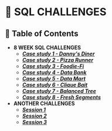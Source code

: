 # :orange: SQL CHALLENGES



## :apple: Table of Contents
- **8 WEEK SQL CHALLENGES**
  - ***[Case study 1 - Danny's Diner](https://github.com/NguyenDo76/MENTORSHIP/blob/main/8%20WEEK%20SQL%20CHALLENGES/CASE%20STUDY%201%20-%20DANNY'S%20DINER/README.md)***
  - ***[Case study 2 - Pizza Runner](https://github.com/NguyenDo76/MENTORSHIP/blob/main/8%20WEEK%20SQL%20CHALLENGES/CASE%20STUDY%202%20-%20PIZZA%20RUNNER/README.md)***
  - ***[Case study 3 - Foodie-Fi](https://github.com/NguyenDo76/MENTORSHIP/blob/main/8%20WEEK%20SQL%20CHALLENGES/CASE%20STUDY%203%20-%20FOODIE_FI/README.md)***
  - ***[Case study 4 - Data Bank](https://github.com/NguyenDo76/MENTORSHIP/blob/main/8%20WEEK%20SQL%20CHALLENGES/CASE%20STUDY%204-%20DATA%20BANK/README.md)***
  - ***[Case study 5 - Data Mart](https://github.com/NguyenDo76/MENTORSHIP/blob/main/8%20WEEK%20SQL%20CHALLENGES/CASE%20STUDY%205-%20DATA%20MART/README.md)***
  - ***[Case study 6 - Clique Bait](https://github.com/NguyenDo76/MENTORSHIP/blob/main/8%20WEEK%20SQL%20CHALLENGES/CASE%20STUDY%206%20-%20CLIQUE%20BAIT/README.md)***
  - ***[Case study 7 - Balanced Tree](https://github.com/NguyenDo76/MENTORSHIP/blob/main/8%20WEEK%20SQL%20CHALLENGES/CASE%20STUDY%207%20-%20BALANCED%20TREE/README.md)***
  - ***[Case study 8 - Fresh Segments](https://github.com/NguyenDo76/MENTORSHIP/blob/main/8%20WEEK%20SQL%20CHALLENGES/CASE%20STUDY%208%20-%20FRESH%20SEGMENTS/README.md)***
- **ANOTHER CHALLENGES**
  - ***[Session 1](https://github.com/NguyenDo76/MENTORSHIP/blob/main/8%20WEEK%20SQL%20CHALLENGES/ANOTHER%20CHALLENGES/SESSION%201.md)***
  - ***[Session 2](https://github.com/NguyenDo76/MENTORSHIP/blob/main/8%20WEEK%20SQL%20CHALLENGES/ANOTHER%20CHALLENGES/SESSION%202.md)***
  - ***[Session 3](https://github.com/NguyenDo76/MENTORSHIP/blob/main/8%20WEEK%20SQL%20CHALLENGES/ANOTHER%20CHALLENGES/SESSION%203.md)***
